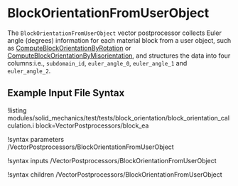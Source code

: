 # BlockOrientationFromUserObject

The `BlockOrientationFromUserObject` vector postprocessor collects Euler angle (degrees) information for each material block from a user object, such as [ComputeBlockOrientationByRotation](ComputeBlockOrientationByRotation.md) or [ComputeBlockOrientationByMisorientation](ComputeBlockOrientationByMisorientation.md), and structures the data into four columns:i.e., `subdomain_id`, `euler_angle_0`, `euler_angle_1` and `euler_angle_2`.

## Example Input File Syntax

!listing modules/solid_mechanics/test/tests/block_orientation/block_orientation_calculation.i block=VectorPostprocessors/block_ea

!syntax parameters /VectorPostprocessors/BlockOrientationFromUserObject

!syntax inputs /VectorPostprocessors/BlockOrientationFromUserObject

!syntax children /VectorPostprocessors/BlockOrientationFromUserObject
